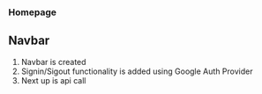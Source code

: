 ### Homepage
## Navbar
1. Navbar is created
2. Signin/Sigout functionality is added using Google Auth Provider
3. Next up is api call